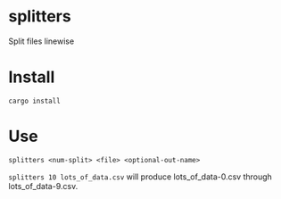 # splitters
Split files linewise

# Install
`cargo install`

# Use
`splitters <num-split> <file> <optional-out-name>`

`splitters 10 lots_of_data.csv` will produce lots_of_data-0.csv through lots_of_data-9.csv.
